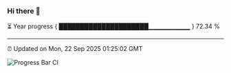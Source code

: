 ### Hi there 👋

⏳ Year progress { █████████████████████▁▁▁▁▁▁▁▁▁ } 72.34 %

---

⏰ Updated on Mon, 22 Sep 2025 01:25:02 GMT

![Progress Bar CI](https://github.com/JuvenileQ/Progress-Bar-CI/workflows/main/badge.svg)
